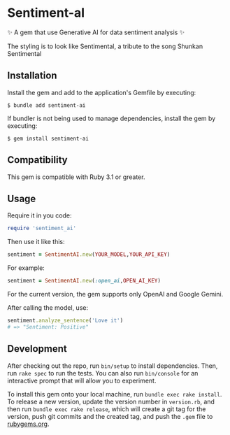# Sentiment-aI

✨ A gem that use Generative AI for data sentiment analysis ✨

The styling is to look like Sentimental, a tribute to the song Shunkan Sentimental

## Installation

Install the gem and add to the application's Gemfile by executing:
```
$ bundle add sentiment-ai
```
If bundler is not being used to manage dependencies, install the gem by executing:
```
$ gem install sentiment-ai
```

## Compatibility

This gem is compatible with Ruby 3.1 or greater.

## Usage

Require it in you code:
```ruby
require 'sentiment_ai'
```
Then use it like this:

```ruby
sentiment = SentimentAI.new(YOUR_MODEL,YOUR_API_KEY)
```

For example:
```ruby
sentiment = SentimentAI.new(:open_ai,OPEN_AI_KEY)
```

For the current version, the gem supports only OpenAI and Google Gemini.

After calling the model, use:
```ruby
sentiment.analyze_sentence('Love it')
# => "Sentiment: Positive"
```
## Development

After checking out the repo, run `bin/setup` to install dependencies. Then, run `rake spec` to run the tests. You can also run `bin/console` for an interactive prompt that will allow you to experiment.

To install this gem onto your local machine, run `bundle exec rake install`. To release a new version, update the version number in `version.rb`, and then run `bundle exec rake release`, which will create a git tag for the version, push git commits and the created tag, and push the `.gem` file to [rubygems.org](https://rubygems.org).
